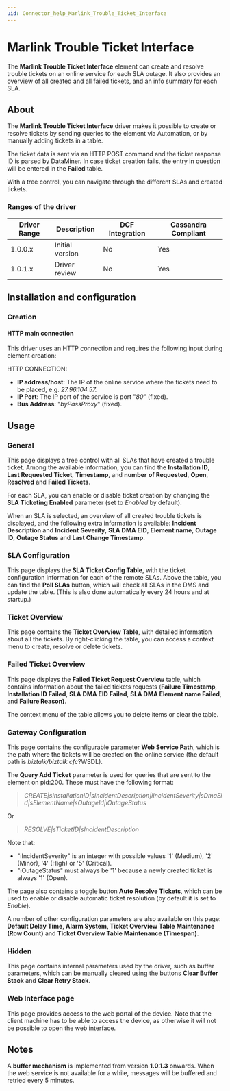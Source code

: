 ```yaml
---
uid: Connector_help_Marlink_Trouble_Ticket_Interface
---
```


# Marlink Trouble Ticket Interface

The **Marlink Trouble Ticket Interface** element can create and resolve trouble tickets on an online service for each SLA outage. It also provides an overview of all created and all failed tickets, and an info summary for each SLA.

## About

The **Marlink Trouble Ticket Interface** driver makes it possible to create or resolve tickets by sending queries to the element via Automation, or by manually adding tickets in a table.

The ticket data is sent via an HTTP POST command and the ticket response ID is parsed by DataMiner. In case ticket creation fails, the entry in question will be entered in the **Failed** table.

With a tree control, you can navigate through the different SLAs and created tickets.

### Ranges of the driver

| **Driver Range** | **Description** | **DCF Integration** | **Cassandra Compliant** |
|------------------|-----------------|---------------------|-------------------------|
| 1.0.0.x          | Initial version | No                  | Yes                     |
| 1.0.1.x          | Driver review   | No                  | Yes                     |

## Installation and configuration

### Creation

#### HTTP main connection

This driver uses an HTTP connection and requires the following input during element creation:

HTTP CONNECTION:

- **IP address/host**: The IP of the online service where the tickets need to be placed, e.g. *27.96.104.57.*
- **IP Port**: The IP port of the service is port "*80*" (fixed).
- **Bus Address**: "*byPassProxy*" (fixed).

## Usage

### General

This page displays a tree control with all SLAs that have created a trouble ticket. Among the available information, you can find the **Installation ID**, **Last Requested Ticket**, **Timestamp**, and **number** **of Requested**, **Open**, **Resolved** and **Failed Tickets**.

For each SLA, you can enable or disable ticket creation by changing the **SLA Ticketing Enabled** parameter (set to *Enabled* by default).

When an SLA is selected, an overview of all created trouble tickets is displayed, and the following extra information is available: **Incident Description** and **Incident** **Severity**, **SLA DMA EID**, **Element name**, **Outage ID**, **Outage Status** and **Last Change Timestamp**.

### SLA Configuration

This page displays the **SLA Ticket Config Table**, with the ticket configuration information for each of the remote SLAs. Above the table, you can find the **Poll SLAs** button, which will check all SLAs in the DMS and update the table. (This is also done automatically every 24 hours and at startup.)

### Ticket Overview

This page contains the **Ticket Overview Table**, with detailed information about all the tickets. By right-clicking the table, you can access a context menu to create, resolve or delete tickets.

### Failed Ticket Overview

This page displays the **Failed Ticket Request Overview** table, which contains information about the failed tickets requests (**Failure Timestamp**, **Installation ID Failed**, **SLA DMA EID Failed**, **SLA DMA Element name Failed**, and **Failure Reason)**.

The context menu of the table allows you to delete items or clear the table.

### Gateway Configuration

This page contains the configurable parameter **Web Service Path**, which is the path where the tickets will be created on the online service (the default path is *biztalk/biztalk.cfc*?WSDL).

The **Query Add Ticket** parameter is used for queries that are sent to the element on pid:200. These must have the following format:

> *CREATE\|sInstallationID\|sIncidentDescription\|iIncidentSeverity\|sDmaEid\|sElementName\|sOutageId\|iOutageStatus*

Or

> *RESOLVE\|sTicketID\|sIncidentDescription*

Note that:

- "iIncidentSeverity" is an integer with possible values '1' (Medium), '2' (Minor), '4' (High) or '5' (Critical).
- "iOutageStatus" must always be '1' because a newly created ticket is always '1' (Open).

The page also contains a toggle button **Auto Resolve Tickets**, which can be used to enable or disable automatic ticket resolution (by default it is set to *Enable*).

A number of other configuration parameters are also available on this page: **Default Delay Time, Alarm System, Ticket Overview Table Maintenance (Row Count)** and **Ticket Overview Table Maintenance (Timespan)**.

### Hidden

This page contains internal parameters used by the driver, such as buffer parameters, which can be manually cleared using the buttons **Clear Buffer Stack** and **Clear Retry Stack**.

### Web Interface page

This page provides access to the web portal of the device. Note that the client machine has to be able to access the device, as otherwise it will not be possible to open the web interface.

## Notes

A **buffer mechanism** is implemented from version **1.0.1.3** onwards. When the web service is not available for a while, messages will be buffered and retried every 5 minutes.
